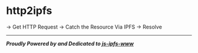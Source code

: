# http2ipfs

-> Get HTTP Request -> Catch the Resource Via IPFS -> Resolve

---
**_Proudly Powered by and Dedicated to [js-ipfs-www](https://github.com/ipfs/js.ipfs.io)_**
